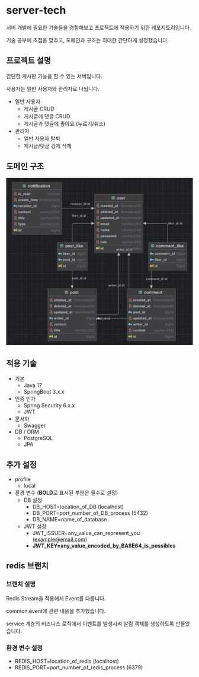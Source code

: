 # server-tech

서버 개발에 필요한 기술들을 경험해보고 프로젝트에 적용하기 위한 레포지토리입니다.

기술 공부에 초점을 맞추고, 도메인과 구조는 최대한 간단하게 설정했습니다.

## 프로젝트 설명

간단한 게시판 기능을 할 수 있는 서버입니다.

사용자는 일반 사용자와 관리자로 나뉩니다.

- 일반 사용자
    - 게시글 CRUD
    - 게시글에 댓글 CRUD
    - 게시글과 댓글에 좋아요 (누르기/취소)
- 관리자
    - 일반 사용자 탈퇴
    - 게시글/댓글 강제 삭제

## 도메인 구조

![photo](/.github/photos/erd.png)

## 적용 기술

- 기본
    - Java 17
    - SpringBoot 3.x.x
- 인증 인가
    - Spring Security 6.x.x
    - JWT
- 문서화
    - Swagger
- DB / ORM
    - PostgreSQL
    - JPA

## 추가 설정
- profile
    - local
- 환경 변수 (**BOLD**로 표시된 부분은 필수로 설정)
    - DB 설정
      - DB_HOST=location_of_DB (localhost)
      - DB_PORT=port_number_of_DB_process (5432)
      - DB_NAME=name_of_database
    - JWT 설정
      - JWT_ISSUER=any_value_can_represent_you (example@email.com)
      - **JWT_KEY=any_value_encoded_by_BASE64_is_possibles**

## redis 브랜치
### 브랜치 설명

Redis Stream을 적용해서 Event를 다룹니다.

common.event에 관련 내용을 추가했습니다.

service 계층의 비즈니스 로직에서 이벤트를 발생시켜 알림 객체를 생성하도록 만들었습니다. 

### 환경 변수 설정
- REDIS_HOST=location_of_redis (localhost)
- REDIS_PORT=port_number_of_redis_process (6379)

